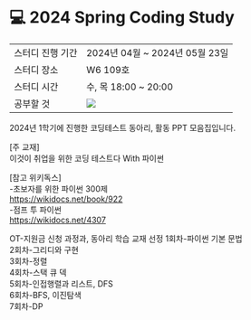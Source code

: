 # 💻 2024 Spring Coding Study
<table>
  <tr>
    <td>스터디 진행 기간</td>
    <td>2024년 04월 ~ 2024년 05월 23일</td>
  </tr>
  <tr>
    <td>스터디 장소</td>
    <td>W6 109호</td>
  </tr>
  <tr>
    <td>스터디 시간</td>
    <td>수, 목 18:00 ~ 20:00</td>
  </tr>
  <tr>
    <td>공부할 것</td>
    <td><img src="https://img.shields.io/badge/Python-3776AB?style=flat-square&logo=Python&logoColor=white">
    </td>
  </tr>
</table>

2024년 1학기에 진행한 코딩테스트 동아리, 활동 PPT  모음집입니다.      

[주 교재]   
이것이 취업을 위한 코딩 테스트다 With 파이썬   

[참고 위키독스]   
-초보자를 위한 파이썬 300제   
https://wikidocs.net/book/922   
-점프 투 파이썬   
https://wikidocs.net/4307   

OT-지원금 신청 과정과, 동아리 학습 교재 선정
1회차-파이썬 기본 문법   
2회차-그리디와 구현   
3회차-정렬   
4회차-스택 큐 덱   
5회차-인접행렬과 리스트, DFS   
6회차-BFS, 이진탐색   
7회차-DP   
